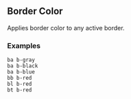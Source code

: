 ## Border Color

Applies border color to any active border.

### Examples

<div class="pa3 ba b-gray-300 mb4">
    <div class="grid mb3">
        <div class="col-4">
            <div>
                <div class="pv3 ba b-gray"></div>
                <code class="mt1 clipboard">ba b-gray</code>
            </div>
        </div>
        <div class="col-4">
            <div>
                <div class="pv3 ba b-black"></div>
                <code class="mt1 clipboard">ba b-black</code>
            </div>
        </div>
        <div class="col-4">
            <div>
                <div class="pv3 ba b-blue"></div>
                <code class="mt1 clipboard">ba b-blue</code>
            </div>
        </div>
    </div>
    <div class="grid">
        <div class="s_col-4">
            <div class="mb3 s_mb0">
                <div class="bg-gray-300 pv3 bb b-red"></div>
                <code class="mt1 clipboard">bb b-red</code>
            </div>
        </div>
        <div class="s_col-4">
            <div class="mb3 s_mb0">
                <div class="bg-gray-300 pv3 bl b-red"></div>
                <code class="mt1 clipboard">bl b-red</code>
            </div>
        </div>
        <div class="s_col-4">
            <div>
                <div class="bg-gray-300 pv3 bt b-red"></div>
                <code class="mt1 clipboard">bt b-red</code>
            </div>
        </div>
    </div>
</div>
